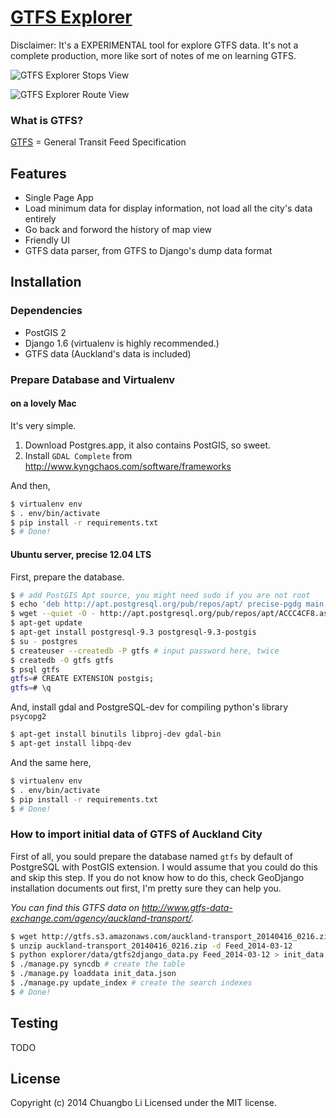 # [GTFS Explorer](http://gtfs.chuangbo.li)

Disclaimer: It's a EXPERIMENTAL tool for explore GTFS data. It's not a complete production, more like sort of notes of me on learning GTFS.

![GTFS Explorer Stops View](https://github.com/chuangbo/gtfs-explorer/raw/master/screenshoot-stops.png)

![GTFS Explorer Route View](https://github.com/chuangbo/gtfs-explorer/raw/master/screenshoot-route.png)

### What is GTFS?
[GTFS](https://developers.google.com/transit/gtfs/) = General Transit Feed Specification

## Features

- Single Page App
- Load minimum data for display information, not load all the city's data entirely
- Go back and forword the history of map view
- Friendly UI
- GTFS data parser, from GTFS to Django's dump data format

## Installation

### Dependencies
- PostGIS 2
- Django 1.6 (virtualenv is highly recommended.)
- GTFS data (Auckland's data is included)

### Prepare Database and Virtualenv

#### on a lovely Mac

It's very simple.

1. Download Postgres.app, it also contains PostGIS, so sweet.
2. Install `GDAL Complete` from http://www.kyngchaos.com/software/frameworks

And then,

```sh
$ virtualenv env
$ . env/bin/activate
$ pip install -r requirements.txt
$ # Done!
```

#### Ubuntu server, precise 12.04 LTS

First, prepare the database.

```sh
$ # add PostGIS Apt source, you might need sudo if you are not root
$ echo 'deb http://apt.postgresql.org/pub/repos/apt/ precise-pgdg main' > /etc/apt/sources.list.d/pgdg.list
$ wget --quiet -O - http://apt.postgresql.org/pub/repos/apt/ACCC4CF8.asc | sudo apt-key add -
$ apt-get update
$ apt-get install postgresql-9.3 postgresql-9.3-postgis
$ su - postgres
$ createuser --createdb -P gtfs # input password here, twice
$ createdb -O gtfs gtfs
$ psql gtfs
gtfs=# CREATE EXTENSION postgis;
gtfs=# \q
```

And, install gdal and PostgreSQL-dev for compiling python's library `psycopg2`

```sh
$ apt-get install binutils libproj-dev gdal-bin
$ apt-get install libpq-dev
```

And the same here,

```sh
$ virtualenv env
$ . env/bin/activate
$ pip install -r requirements.txt
$ # Done!
```

### How to import initial data of GTFS of Auckland City

First of all, you sould prepare the database named `gtfs` by default of PostgreSQL with PostGIS extension. I would assume that you could do this and skip this step. If you do not know how to do this, check GeoDjango installation documents out first, I'm pretty sure they can help you.

*You can find this GTFS data on http://www.gtfs-data-exchange.com/agency/auckland-transport/.*

```sh
$ wget http://gtfs.s3.amazonaws.com/auckland-transport_20140416_0216.zip
$ unzip auckland-transport_20140416_0216.zip -d Feed_2014-03-12
$ python explorer/data/gtfs2django_data.py Feed_2014-03-12 > init_data.json
$ ./manage.py syncdb # create the table
$ ./manage.py loaddata init_data.json
$ ./manage.py update_index # create the search indexes
$ # Done!
```

## Testing

TODO

## License

Copyright (c) 2014 Chuangbo Li Licensed under the MIT license.
